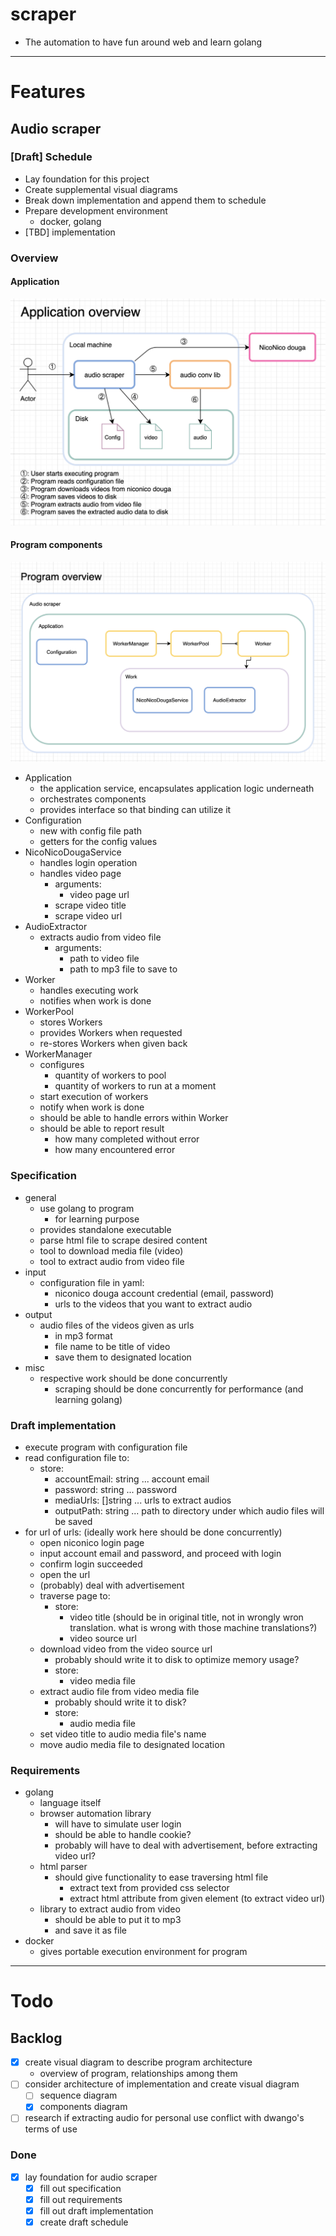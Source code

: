 # scraper
- The automation to have fun around web and learn golang

---

# Features

## Audio scraper

### [Draft] Schedule
- Lay foundation for this project
- Create supplemental visual diagrams
- Break down implementation and append them to schedule
- Prepare development environment
  - docker, golang
- [TBD] implementation

### Overview
#### Application
![application overview image](docs/img/audio-scraper-application-overview.png)

#### Program components
![program overview image](docs/img/audio-scraper-program-overview.png)

- Application
  - the application service, encapsulates application logic underneath
  - orchestrates components
  - provides interface so that binding can utilize it
- Configuration
  - new with config file path
  - getters for the config values
- NicoNicoDougaService
  - handles login operation
  - handles video page
    - arguments:
      - video page url
    - scrape video title
    - scrape video url
- AudioExtractor
  - extracts audio from video file
    - arguments:
      - path to video file
      - path to mp3 file to save to
- Worker
  - handles executing work
  - notifies when work is done
- WorkerPool
  - stores Workers
  - provides Workers when requested
  - re-stores Workers when given back
- WorkerManager
  - configures
    - quantity of workers to pool
    - quantity of workers to run at a moment
  - start execution of workers
  - notify when work is done
  - should be able to handle errors within Worker
  - should be able to report result
    - how many completed without error
    - how many encountered error


### Specification
- general
  - use golang to program
    - for learning purpose
  - provides standalone executable
  - parse html file to scrape desired content
  - tool to download media file (video)
  - tool to extract audio from video file
- input
  - configuration file in yaml:
    - niconico douga account credential (email, password)
    - urls to the videos that you want to extract audio
- output
  - audio files of the videos given as urls
    - in mp3 format
    - file name to be title of video
    - save them to designated location
- misc
  - respective work should be done concurrently
    - scraping should be done concurrently for performance (and learning golang)

### Draft implementation
- execute program with configuration file
- read configuration file to:
  - store:
    - accountEmail: string ... account email
    - password: string ... password
    - mediaUrls: []string ... urls to extract audios
    - outputPath: string ... path to directory under which audio files will be saved
- for url of urls: (ideally work here should be done concurrently)
  - open niconico login page
  - input account email and password, and proceed with login
  - confirm login succeeded
  - open the url
  - (probably) deal with advertisement
  - traverse page to:
    - store:
      - video title (should be in original title, not in wrongly wron translation. what is wrong with those machine translations?)
      - video source url
  - download video from the video source url
    - probably should write it to disk to optimize memory usage?
    - store:
      - video media file
  - extract audio file from video media file
    - probably should write it to disk?
    - store:
      - audio media file
  - set video title to audio media file's name
  - move audio media file to designated location


### Requirements
- golang
  - language itself
  - browser automation library
    - will have to simulate user login
    - should be able to handle cookie?
    - probably will have to deal with advertisement, before extracting video url?
  - html parser
    - should give functionality to ease traversing html file
      - extract text from provided css selector
      - extract html attribute from given element (to extract video url)
  - library to extract audio from video
    - should be able to put it to mp3
    - and save it as file
- docker
  - gives portable execution environment for program

---

# Todo
## Backlog
- [x] create visual diagram to describe program architecture
  - overview of program, relationships among them
- [ ] consider architecture of implementation and create visual diagram
  - [ ] sequence diagram
  - [x] components diagram
- [ ] research if extracting audio for personal use conflict with dwango's terms of use

### Done
- [x] lay foundation for audio scraper
  - [x] fill out specification
  - [x] fill out requirements
  - [x] fill out draft implementation
  - [x] create draft schedule
